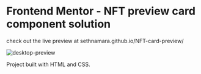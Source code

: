 # Frontend Mentor - NFT preview card component solution


check out the live preview at sethnamara.github.io/NFT-card-preview/


![desktop-preview](https://github.com/SethNamara/NFT-card-preview/assets/106119806/94dacd37-54bf-4e53-ba86-775534683af3)

Project built with HTML and CSS.
